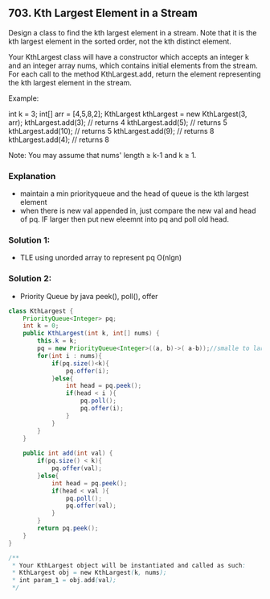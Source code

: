 ## 703. Kth Largest Element in a Stream
Design a class to find the kth largest element in a stream. Note that it is the kth largest element in the sorted order, not the kth distinct element.

Your KthLargest class will have a constructor which accepts an integer k and an integer array nums, which contains initial elements from the stream. For each call to the method KthLargest.add, return the element representing the kth largest element in the stream.

Example:

int k = 3;
int[] arr = [4,5,8,2];
KthLargest kthLargest = new KthLargest(3, arr);
kthLargest.add(3);   // returns 4
kthLargest.add(5);   // returns 5
kthLargest.add(10);  // returns 5
kthLargest.add(9);   // returns 8
kthLargest.add(4);   // returns 8

Note:
You may assume that nums' length ≥ k-1 and k ≥ 1.

### Explanation
- maintain a min priorityqueue and the head of queue is the kth largest element
- when there is new val appended in, just compare the new val and head of pq. IF larger then put new eleemnt into pq and poll old head.

### Solution 1:
- TLE using unorded array to represent pq  O(nlgn)

### Solution 2:
- Priority Queue by java peek(), poll(), offer
```java
class KthLargest {
    PriorityQueue<Integer> pq;
    int k = 0;
    public KthLargest(int k, int[] nums) {
        this.k = k;
        pq = new PriorityQueue<Integer>((a, b)->( a-b));//smalle to large
        for(int i : nums){
            if(pq.size()<k){
                pq.offer(i);
            }else{
                int head = pq.peek();
                if(head < i ){
                    pq.poll();
                    pq.offer(i);
                }
            }
        }
    }
    
    public int add(int val) {
        if(pq.size() < k){
            pq.offer(val);
        }else{
            int head = pq.peek();
            if(head < val ){
                pq.poll();
                pq.offer(val);
            }
        }
        return pq.peek();
    }
}

/**
 * Your KthLargest object will be instantiated and called as such:
 * KthLargest obj = new KthLargest(k, nums);
 * int param_1 = obj.add(val);
 */
```
